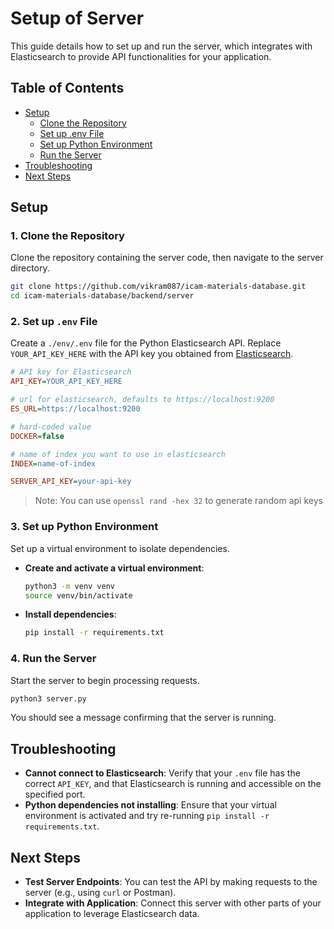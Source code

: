 # Setup of Server

This guide details how to set up and run the server, which integrates with Elasticsearch to provide API functionalities for your application.

## Table of Contents
- [Setup](#setup)
  - [Clone the Repository](#1-clone-the-repository)
  - [Set up .env File](#2-set-up-env-file)
  - [Set up Python Environment](#3-setup-python-environment)
  - [Run the Server](#4-run-the-server)
- [Troubleshooting](#troubleshooting)
- [Next Steps](#next-steps)

## Setup

### 1. Clone the Repository

Clone the repository containing the server code, then navigate to the server directory.

   ```bash
   git clone https://github.com/vikram087/icam-materials-database.git
   cd icam-materials-database/backend/server
   ```

### 2. Set up `.env` File

Create a `./env/.env` file for the Python Elasticsearch API. Replace `YOUR_API_KEY_HERE` with the API key you obtained from [Elasticsearch](../elasticsearch/README.md).

   ```ini
   # API key for Elasticsearch
   API_KEY=YOUR_API_KEY_HERE

   # url for elasticsearch, defaults to https://localhost:9200
   ES_URL=https://localhost:9200

   # hard-coded value
   DOCKER=false

   # name of index you want to use in elasticsearch
   INDEX=name-of-index

   SERVER_API_KEY=your-api-key
   ```

   > Note: You can use `openssl rand -hex 32` to generate random api keys

### 3. Set up Python Environment

Set up a virtual environment to isolate dependencies.

   - **Create and activate a virtual environment**:
     ```bash
     python3 -m venv venv
     source venv/bin/activate
     ```

   - **Install dependencies**:
     ```bash
     pip install -r requirements.txt
     ```

### 4. Run the Server

Start the server to begin processing requests.

   ```bash
   python3 server.py
   ```

   You should see a message confirming that the server is running.

## Troubleshooting

- **Cannot connect to Elasticsearch**: Verify that your `.env` file has the correct `API_KEY`, and that Elasticsearch is running and accessible on the specified port.
- **Python dependencies not installing**: Ensure that your virtual environment is activated and try re-running `pip install -r requirements.txt`.

## Next Steps

- **Test Server Endpoints**: You can test the API by making requests to the server (e.g., using `curl` or Postman).
- **Integrate with Application**: Connect this server with other parts of your application to leverage Elasticsearch data.
